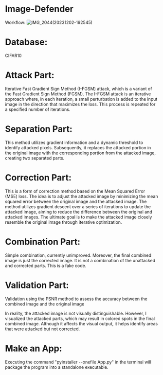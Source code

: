 # Image-Defender
Workflow:
![IMG_2044(20231202-192545)](https://github.com/XuanZhao777/Image-Defender/assets/149707203/5a20a134-1f24-4bac-99b7-c3bab1fab41d)

# Database:
CIFAR10

# Attack Part:
Iterative Fast Gradient Sign Method (I-FGSM) attack, which is a variant of the Fast Gradient Sign Method (FGSM). The I-FGSM attack is an iterative approach where, in each iteration, a small perturbation is added to the input image in the direction that maximizes the loss. This process is repeated for a specified number of iterations.

# Separation Part:
This method utilizes gradient information and a dynamic threshold to identify attacked pixels. Subsequently, it replaces the attacked portion in the original image with the corresponding portion from the attacked image, creating two separated parts.

# Correction Part:
This is a form of correction method based on the Mean Squared Error (MSE) loss. The idea is to adjust the attacked image by minimizing the mean squared error between the original image and the attacked image. The method utilizes gradient descent over a series of iterations to update the attacked image, aiming to reduce the difference between the original and attacked images. The ultimate goal is to make the attacked image closely resemble the original image through iterative optimization.

# Combination Part:
Simple combination, currently unimproved.
Moreover, the final combined image is just the corrected image. It is not a combination of the unattacked and corrected parts.
This is a fake code.

# Validation Part:
Validation using the PSNR method to assess the accuracy between the combined image and the original image

In reality, the attacked image is not visually distinguishable. However, I visualized the attacked parts, which may result in colored spots in the final combined image. Although it affects the visual output, it helps identify areas that were attacked but not corrected.

# Make an App:
Executing the command "pyinstaller --onefile App.py" in the terminal will package the program into a standalone executable.



